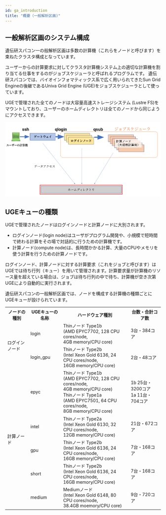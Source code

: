 ```yaml
---
id: ga_introduction
title: "概要（一般解析区画)"
---
```



## 一般解析区画のシステム構成

遺伝研スパコン一の般解析区画は多数の計算機（これらをノードと呼びます）を束ねたクラスタ構成となっています。

ユーザーからの計算要求に対してクラスタ計算機システム上の適切な計算機を割り当てる仕事をするのがジョブスケジューラと呼ばれるプログラムです。
遺伝研スパコンでは、バイオインフォマティックス系で広く用いられてきたSun Grid Engineの後継であるUniva Grid Engine (UGE)をジョブスケジューラとして使っています。

UGEで管理された全てのノードは大容量高速ストレージシステム (Lustre FS)をマウントしており、ユーザーのホームディレクトリは全てのノードから同じようにアクセスできます。


![](GA_division.png)


## UGEキューの種類

UGEで管理されたノードはログインノードと計算ノードに大別されます。

- ログインノード(login node)はユーザがプログラム開発や、小規模で短時間で終わる計算をその場で対話的に行うための計算機です。
- 計算ノード(compute node)は、長時間かかる計算、大量のCPUやメモリを使う計算を行うための計算ノードです。

ログインノード、計算ノードに対する計算要求（これをジョブと呼びます）はUGEでは待ち行列（キュー）を用いて管理されます。計算要求量が計算機のリソース量を超えている場合は、ジョブは待ち行列の中で待ち、計算機が空き次第UGEにより自動的に実行されます。


遺伝研スパコンの一般解析区画では、ノードを構成する計算機の種類ごとにUGEキューが設けられています。

<table>
<tr>
  <th>ノードの種別</th>
  <th>UGEキューの名称</th>
  <th>ハードウェア種別</th>
  <th>台数・合計コア数</th>
</tr>
<tr>
  <td rowspan="2">ログインノード</td>
  <td>login</td>
  <td>Thinノード Type1b<br />
  (AMD EPYC7702, 128 CPU cores/node,<br />
  4GB memory/CPU core)
  </td>
  <td>3台・384コア</td>
</tr>
<tr>

  <td>login_gpu</td>
   <td>Thinノード Type2b <br />
   (Intel Xeon Gold 6136, 24 CPU cores/node, <br />
   16GB memory/CPU core)
   </td>
  <td>2台・48コア</td>
</tr>

<tr>
  <td rowspan="5">計算ノード</td>
  <td>epyc</td>
    <td>Thinノード Type1b<br />
  (AMD EPYC7702, 128 CPU cores/node, <br />
  4GB memory/CPU core)<br />
    Thinノード Type1a<br />
  (AMD EPYC7501, 64 CPU cores/node, <br />
  8GB memory/CPU core)<br />
  </td>
  <td>1b 25台・3200コア<br />1a 11台・704コア</td>

</tr>
<tr>
  <td>intel</td>
  <td>Thinノード Type2a <br />
  (Intel Xeon Gold 6130, 32 CPU cores/node, <br />
  12GB memory/CPU core)
  </td>
  <td>21台・672コア</td>
</tr>
<tr>
  <td>gpu</td>
     <td>Thinノード Type2b <br />
   (Intel Xeon Gold 6136, 24 CPU cores/node, <br />
   16GB memory/CPU core)
   </td>
  <td>7台・168コア</td>
</tr>
<tr>
  <td>short</td>
     <td>Thinノード Type2b <br />
   (Intel Xeon Gold 6136, 24 CPU cores/node, <br />
   16GB memory/CPU core)
   </td>
  <td>7台・168コア</td>
</tr>
<tr>
  <td>medium</td>
  <td>Mediumノード <br />
  (Intel Xeon Gold 6148, 80 CPU cores/node, <br />
  38.4GB moemory/CPU core)
  </td>
  <td>9台・720コア</td>
</tr>

</table>







